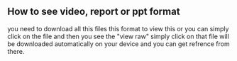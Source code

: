 ## How to see video, report or ppt format 

you need to download all this files this format to view this or 
you can simply click on the file and then you see the "view raw" simply click on that file will be downloaded automatically on your device and you can get refrence from there.
